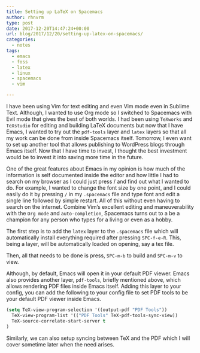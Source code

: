 ```yaml
---
title: Setting up LaTeX on Spacemacs
author: rhnvrm
type: post
date: 2017-12-20T14:47:24+00:00
url: blog/2017/12/20/setting-up-latex-on-spacemacs/
categories:
  - notes
tags:
  - emacs
  - foss
  - latex
  - linux
  - spacemacs
  - vim

---
```

I have been using Vim for text editing and even Vim mode even in Sublime Text. Although, I wanted to use Org mode so I switched to Spacemacs with Evil mode that gives the best of both worlds. I had been using `TeXworks` and `TeXstudio` for editing and building LaTeX documents but now that I have Emacs, I wanted to try out the `pdf-tools` layer and `latex` layers so that all my work can be done from inside Spacemacs itself. Tomorrow, I even want to set up another tool that allows publishing to WordPress blogs through Emacs itself. Now that I have time to invest, I thought the best investment would be to invest it into saving more time in the future.

One of the great features about Emacs in my opinion is how much of the information is self documented inside the editor and how little I had to search on my browser as I could just press / and find out what I wanted to do. For example, I wanted to change the font size by one point, and I could easily do it by pressing `/` in my `.spacemacs` file and type font and edit a single line followed by simple restart. All of this without even having to search on the internet. Combine Vim&#8217;s excellent editing and maneuverability with the `Org mode` and `auto-completion`, Spacemacs turns out to a be a champion for any person who types for a living or even as a hobby.

The first step is to add the `latex` layer to the `.spacemacs` file which will automatically install everything required after pressing `SPC-f-e-R`. This, being a layer, will be automatically loaded on opening, say a tex file.

Then, all that needs to be done is press, `SPC-m-b` to build and `SPC-m-v` to view.

Although, by default, Emacs will open it in your default PDF viewer. Emacs also provides another layer, `pdf-tools`, briefly mentioned above, which allows rendering PDF files inside Emacs itself. Adding this layer to your config, you can add the following to your config file to set PDF tools to be your default PDF viewer inside Emacs.

```lisp
(setq TeX-view-program-selection '((output-pdf "PDF Tools"))
  TeX-view-program-list '(("PDF Tools" TeX-pdf-tools-sync-view))
  TeX-source-correlate-start-server t
)
```

Similarly, we can also setup syncing between TeX and the PDF which I will cover sometime later when the need arises.